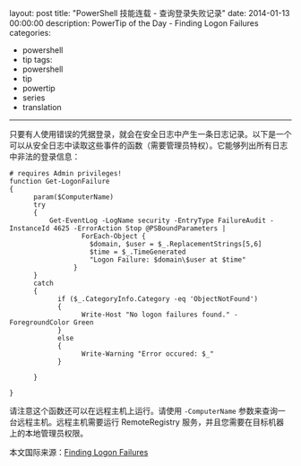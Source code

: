 ﻿layout: post
title: "PowerShell 技能连载 - 查询登录失败记录"
date: 2014-01-13 00:00:00
description: PowerTip of the Day - Finding Logon Failures
categories:
- powershell
- tip
tags:
- powershell
- tip
- powertip
- series
- translation
---
只要有人使用错误的凭据登录，就会在安全日志中产生一条日志记录。以下是一个可以从安全日志中读取这些事件的函数（需要管理员特权）。它能够列出所有日志中非法的登录信息：

	# requires Admin privileges!
	function Get-LogonFailure
	{
	      param($ComputerName)
	      try
	      {
	          Get-EventLog -LogName security -EntryType FailureAudit -InstanceId 4625 -ErrorAction Stop @PSBoundParameters |
	                  ForEach-Object {
	                    $domain, $user = $_.ReplacementStrings[5,6]
	                    $time = $_.TimeGenerated
	                    "Logon Failure: $domain\$user at $time"
	                }
	      }
	      catch
	      {
	            if ($_.CategoryInfo.Category -eq 'ObjectNotFound')
	            {
	                  Write-Host "No logon failures found." -ForegroundColor Green
	            }
	            else
	            {
	                  Write-Warning "Error occured: $_"
	            }
	
	      }
	
	}

请注意这个函数还可以在远程主机上运行。请使用 `-ComputerName` 参数来查询一台远程主机。远程主机需要运行 RemoteRegistry 服务，并且您需要在目标机器上的本地管理员权限。

<!--more-->
本文国际来源：[Finding Logon Failures](http://community.idera.com/powershell/powertips/b/tips/posts/finding-logon-failures)
